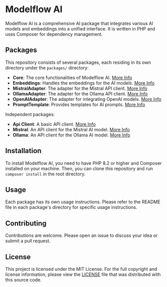 # Modelflow AI

Modelflow AI is a comprehensive AI package that integrates various AI models and embeddings into a unified interface. It
is written in PHP and uses Composer for dependency management.

## Packages

This repository consists of several packages, each residing in its own directory under the `packages/` directory:

- **Core**: The core functionalities of Modelflow AI. [More Info](https://github.com/modelflow-ai/core)
- **Embeddings**: Handles the embeddings for the AI models. [More Info](https://github.com/modelflow-ai/embeddings)
- **MistralAdapter**: The adapter for the Mistral API client. [More Info](https://github.com/modelflow-ai/mistral-adapter)
- **OllamaAdapter**: The adapter for the Ollama API client. [More Info](https://github.com/modelflow-ai/ollama-adapter)
- **OpenAIAdapter**: The adapter for integrating OpenAI models. [More Info](https://github.com/modelflow-ai/openai-adapter)
- **PromptTemplate**: Provides templates for AI prompts. [More Info](https://github.com/modelflow-ai/prompt-template)

Independent packages:

- **Api Client**: A basic API client. [More Info](https://github.com/modelflow-ai/api-client)
- **Mistral**: An API client for the Mistral AI model. [More Info](https://github.com/modelflow-ai/mistral)
- **Ollama**: An API client for the Ollama AI model. [More Info](https://github.com/modelflow-ai/ollama)

## Installation

To install Modelflow AI, you need to have PHP 8.2 or higher and Composer installed on your machine. Then, you can clone
this repository and run `composer install` in the root directory.

## Usage

Each package has its own usage instructions. Please refer to the README file in each package's directory for specific
usage instructions.

## Contributing

Contributions are welcome. Please open an issue to discuss your idea or submit a pull request.

## License

This project is licensed under the MIT License. For the full copyright and license information, please view the
[LICENSE](LICENSE) file that was distributed with this source code.
